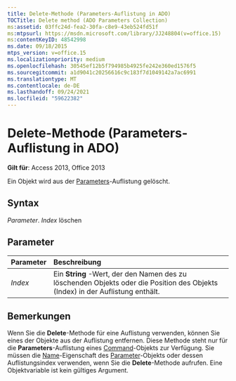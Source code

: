 ```yaml
---
title: Delete-Methode (Parameters-Auflistung in ADO)
TOCTitle: Delete method (ADO Parameters Collection)
ms:assetid: 03ffc24d-fea2-30fa-c8e9-43eb524fd51f
ms:mtpsurl: https://msdn.microsoft.com/library/JJ248804(v=office.15)
ms:contentKeyID: 48542998
ms.date: 09/18/2015
mtps_version: v=office.15
ms.localizationpriority: medium
ms.openlocfilehash: 30545ef12b5f794985b4925fe242e360ed1576f5
ms.sourcegitcommit: a1d9041c20256616c9c183f7d1049142a7ac6991
ms.translationtype: MT
ms.contentlocale: de-DE
ms.lasthandoff: 09/24/2021
ms.locfileid: "59622382"
---
```

# <a name="delete-method-ado-parameters-collection"></a>Delete-Methode (Parameters-Auflistung in ADO)

**Gilt für**: Access 2013, Office 2013

Ein Objekt wird aus der [Parameters](parameters-collection-ado.md)-Auflistung gelöscht.

## <a name="syntax"></a>Syntax

*Parameter*. *Index* löschen

## <a name="parameters"></a>Parameter

|Parameter|Beschreibung|
|:--------|:----------|
|*Index* |Ein **String** -Wert, der den Namen des zu löschenden Objekts oder die Position des Objekts (Index) in der Auflistung enthält.|

## <a name="remarks"></a>Bemerkungen

Wenn Sie die **Delete**-Methode für eine Auflistung verwenden, können Sie eines der Objekte aus der Auflistung entfernen. Diese Methode steht nur für die **Parameters**-Auflistung eines [Command](command-object-ado.md)-Objekts zur Verfügung. Sie müssen die [Name](name-property-ado.md)-Eigenschaft des [Parameter](parameter-object-ado.md)-Objekts oder dessen Auflistungsindex verwenden, wenn Sie die **Delete**-Methode aufrufen. Eine Objektvariable ist kein gültiges Argument.


